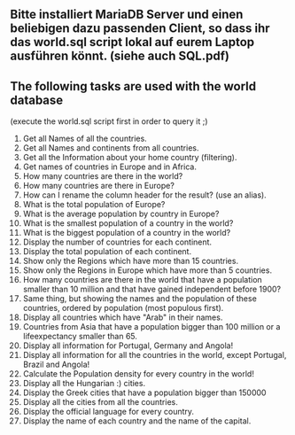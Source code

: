 ## Bitte installiert MariaDB Server und einen beliebigen dazu passenden Client, so dass ihr das world.sql script lokal auf eurem Laptop ausführen könnt. (siehe auch SQL.pdf)
## The following tasks are used with the world database

(execute the world.sql script first in order to query it ;)

1. Get all Names of all the countries.
2. Get all Names and continents from all countries.
3. Get all the Information about your home country (filtering).
4. Get names of countries in Europe and in Africa.
5. How many countries are there in the world?
6. How many countries are there in Europe?
7. How can I rename the column header for the result? (use an alias).
8. What is the total population of Europe?
9. What is the average population by country in Europe?
10. What is the smallest population of a country in the world?
11. What is the biggest population of a country in the world?
13. Display the number of countries for each continent.
14. Display the total population of each continent.
15. Show only the Regions which have more than 15 countries.
16. Show only the Regions in Europe which have more than 5 countries.
17. How many countries are there in the world that have a population smaller than 10 million and that have gained independent before 1900?
19. Same thing, but showing the names and the population of these countries, ordered by population (most populous first).
20. Display all countries which have "Arab" in their names.
20. Countries from Asia that have a population bigger than 100 million or a lifeexpectancy smaller than 65.
21. Display all information for Portugal, Germany and Angola!
23. Display all information for all the countries in the world, except Portugal, Brazil and Angola!
24. Calculate the Population density for every country in the world!
25. Display all the Hungarian :) cities.
26. Display the Greek cities that have a population bigger than 150000
27. Display all the cities from all the countries.
28. Display the official language for every country.
29. Display the name of each country and the name of the capital.
